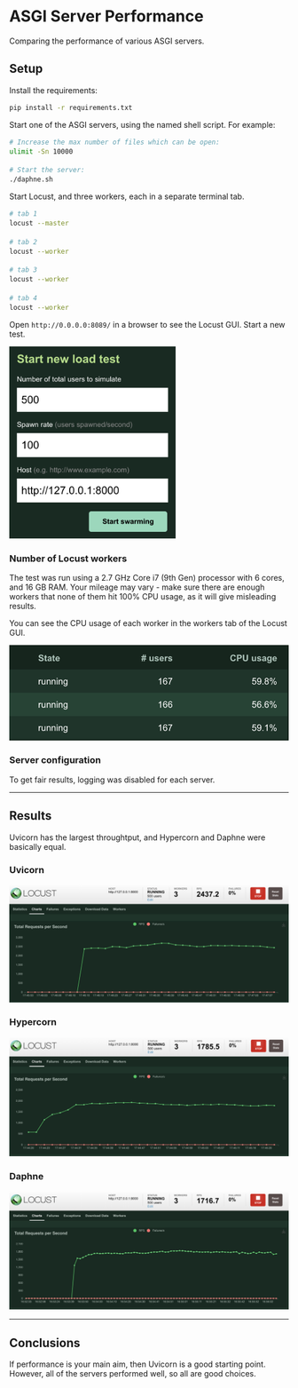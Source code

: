 # ASGI Server Performance

Comparing the performance of various ASGI servers.

## Setup

Install the requirements:

```bash
pip install -r requirements.txt
```

Start one of the ASGI servers, using the named shell script. For example:

```bash
# Increase the max number of files which can be open:
ulimit -Sn 10000

# Start the server:
./daphne.sh
```

Start Locust, and three workers, each in a separate terminal tab.

```bash
# tab 1
locust --master

# tab 2
locust --worker

# tab 3
locust --worker

# tab 4
locust --worker
```

Open `http://0.0.0.0:8089/` in a browser to see the Locust GUI. Start a new test.

<img src="./images/locust_config.png" width="300" alt="Locust Config">

### Number of Locust workers

The test was run using a 2.7 GHz Core i7 (9th Gen) processor with 6 cores, and 16 GB RAM. Your mileage may vary - make sure there are enough workers that none of them hit 100% CPU usage, as it will give misleading results.

You can see the CPU usage of each worker in the workers tab of the Locust GUI.

![CPU usage](./images/cpu_usage.png)

### Server configuration

To get fair results, logging was disabled for each server.

-----
## Results

Uvicorn has the largest throughtput, and Hypercorn and Daphne were basically equal.

### Uvicorn

![Uvicorn results](./images/uvicorn.png)

### Hypercorn

![Hypercorn results](./images/hypercorn.png)

### Daphne

![Daphne results](./images/daphne.png)

-----

## Conclusions

If performance is your main aim, then Uvicorn is a good starting point. However, all of the servers performed well, so all are good choices.
